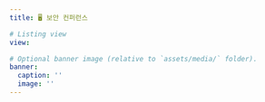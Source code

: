 ```yaml
---
title: 🖥️ 보안 컨퍼런스

# Listing view
view: 

# Optional banner image (relative to `assets/media/` folder).
banner:
  caption: ''
  image: ''
---
```

